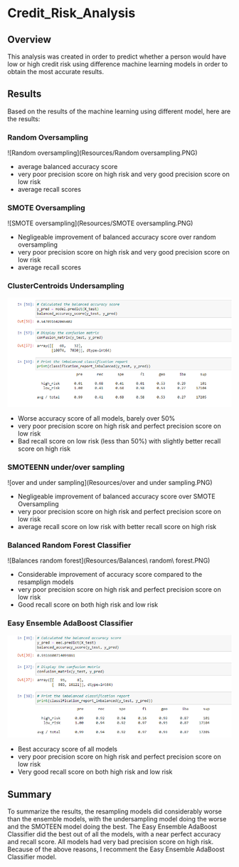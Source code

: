 # Credit_Risk_Analysis

## Overview

This analysis was created in order to predict whether a person would have low or high credit risk using difference machine learning models in order to obtain the most accurate results. 

## Results

Based on the results of the machine learning using different model, here are the results:

### Random Oversampling

![Random oversampling](Resources/Random oversampling.PNG)

- average balanced accuracy score
- very poor precision score on high risk and very good precision score on low risk
- average recall scores

### SMOTE Oversampling

![SMOTE oversampling](Resources/SMOTE oversampling.PNG)

- Negligeable improvement of balanced accuracy score over random oversampling
- very poor precision score on high risk and very good precision score on low risk
- average recall scores

### ClusterCentroids Undersampling

![CCU](Resources/Undersampling.PNG)

- Worse accuracy score of all models, barely over 50%
- very poor precision score on high risk and perfect precision score on low risk
- Bad recall score on low risk (less than 50%) with slightly better recall score on high risk

### SMOTEENN under/over sampling

![over and under sampling](Resources/over and under sampling.PNG)

- Negligeable improvement of balanced accuracy score over SMOTE Oversampling
- very poor precision score on high risk and perfect precision score on low risk
- average recall score on low risk with better recall score on high risk

### Balanced Random Forest Classifier

![Balances random forest](Resources/Balances\ random\ forest.PNG)

- Considerable improvement of accuracy score compared to the resamplign models
- very poor precision score on high risk and perfect precision score on low risk
- Good recall score on both high risk and low risk

### Easy Ensemble AdaBoost Classifier

![EEC](Resources/EEC.PNG)

- Best accuracy score of all models
- very poor precision score on high risk and perfect precision score on low risk
- Very good recall score on both high risk and low risk

## Summary
To summarize the results, the resampling models did considerably worse than the ensemble models, with the undersampling model doing the worse and the SMOTEEN model doing the best. The Easy Ensemble AdaBoost Classifier did the best out of all the models, with a near perfect accuracy and recall score. All models had very bad precision score on high risk. 
Because of the above reasons, I recomment the Easy Ensemble AdaBoost Classifier model. 
